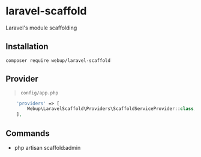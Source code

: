 # laravel-scaffold

Laravel's module scaffolding

## Installation

```shell
composer require webup/laravel-scaffold
```

## Provider

> `config/app.php`

```php
    'providers' => [
        Webup\LaravelScaffold\Providers\ScaffoldServiceProvider::class,
    ],
```
## Commands

* php artisan scaffold:admin
